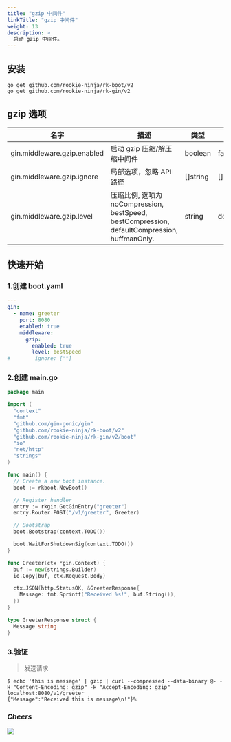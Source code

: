 ```yaml
---
title: "gzip 中间件"
linkTitle: "gzip 中间件"
weight: 13
description: >
  启动 gzip 中间件。
---
```


## 安装
```shell script
go get github.com/rookie-ninja/rk-boot/v2
go get github.com/rookie-ninja/rk-gin/v2
```

## gzip 选项
| 名字                          | 描述                                                                                    | 类型       | 默认值                |
|-----------------------------|---------------------------------------------------------------------------------------|----------|--------------------|
| gin.middleware.gzip.enabled | 启动 gzip 压缩/解压缩中间件                                                                     | boolean  | false              |
| gin.middleware.gzip.ignore  | 局部选项，忽略 API 路径                                                                        | []string | []                 |
| gin.middleware.gzip.level   | 压缩比例, 选项为 noCompression, bestSpeed, bestCompression, defaultCompression, huffmanOnly. | string   | defaultCompression |

## 快速开始
### 1.创建 boot.yaml
```yaml
---
gin:
  - name: greeter
    port: 8080
    enabled: true
    middleware:
      gzip:
        enabled: true
        level: bestSpeed
#        ignore: [""]
```

### 2.创建 main.go
```go
package main

import (
  "context"
  "fmt"
  "github.com/gin-gonic/gin"
  "github.com/rookie-ninja/rk-boot/v2"
  "github.com/rookie-ninja/rk-gin/v2/boot"
  "io"
  "net/http"
  "strings"
)

func main() {
  // Create a new boot instance.
  boot := rkboot.NewBoot()

  // Register handler
  entry := rkgin.GetGinEntry("greeter")
  entry.Router.POST("/v1/greeter", Greeter)

  // Bootstrap
  boot.Bootstrap(context.TODO())

  boot.WaitForShutdownSig(context.TODO())
}

func Greeter(ctx *gin.Context) {
  buf := new(strings.Builder)
  io.Copy(buf, ctx.Request.Body)

  ctx.JSON(http.StatusOK, &GreeterResponse{
    Message: fmt.Sprintf("Received %s!", buf.String()),
  })
}

type GreeterResponse struct {
  Message string
}
```

### 3.验证
> 发送请求

```shell script
$ echo 'this is message' | gzip | curl --compressed --data-binary @- -H "Content-Encoding: gzip" -H "Accept-Encoding: gzip" localhost:8080/v1/greeter
{"Message":"Received this is message\n!"}%
```

### _**Cheers**_
![](/rk-boot/user-guide/cheers.png)